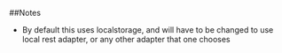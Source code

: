 ##Notes

* By default this uses localstorage, and will have to be changed to use
local rest adapter, or any other adapter that one chooses
